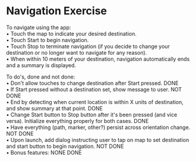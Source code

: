 # Navigation Exercise

To navigate using the app:  
• Touch the map to indicate your desired destination.  
• Touch Start to begin navigation.  
• Touch Stop to terminate navigation (if you decide to change your destination or no longer want to navigate for any reason).  
• When within 10 meters of your destination, navigation automatically ends and a summary is displayed.  

To do's, done and not done:  
• Don't allow touches to change destination after Start pressed. DONE  
• If Start pressed without a destination set, show message to user. NOT DONE  
• End by detecting when current location is within X units of destination, and show summary at that point. DONE  
• Change Start button to Stop button after it's been pressed (and vice versa). Initialize everything properly for both cases. DONE  
• Have everything (path, marker, other?) persist across orientation change. NOT DONE  
• Upon launch, add dialog instructing user to tap on map to set destination and start button to begin navigation. NOT DONE  
• Bonus features: NONE DONE 
